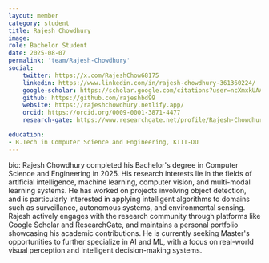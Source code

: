 ```yaml
---
layout: member
category: student
title: Rajesh Chowdhury
image: 
role: Bachelor Student
date: 2025-08-07
permalink: 'team/Rajesh-Chowdhury'
social: 
	twitter: https://x.com/RajeshChow68175
	linkedin: https://www.linkedin.com/in/rajesh-chowdhury-361360224/
	google-scholar: https://scholar.google.com/citations?user=ncXmxkUAAAAJ&hl=en
	github: https://github.com/rajeshbd99
	website: https://rajeshchowdhury.netlify.app/
	orcid: https://orcid.org/0009-0001-3871-4477
	research-gate: https://www.researchgate.net/profile/Rajesh-Chowdhury?ev=hdr_xprf

education: 
- B.Tech in Computer Science and Engineering, KIIT-DU
---
```


bio: 
Rajesh Chowdhury completed his Bachelor's degree in Computer Science and Engineering in 2025. His research interests lie in 
the fields of artificial intelligence, machine learning, computer vision, and multi-modal learning systems. He has worked on 
projects involving object detection, and is particularly interested in applying intelligent algorithms to domains such as 
surveillance, autonomous systems, and environmental sensing. Rajesh actively engages with the research community through 
platforms like Google Scholar and ResearchGate, and maintains a personal portfolio showcasing his academic contributions. 
He is currently seeking Master's opportunities to further specialize in AI and ML, with a focus on real-world visual 
perception and intelligent decision-making systems.
